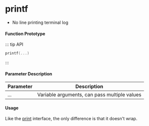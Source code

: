 
# printf

- No line printing terminal log

#### Function Prototype

::: tip API
```lua
printf(...)
```
:::


#### Parameter Description

| Parameter | Description |
|-----------|-------------|
| ... | Variable arguments, can pass multiple values |

#### Usage

Like the [print](/api/scripts/builtin-modules/print) interface, the only difference is that it doesn't wrap.
